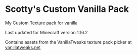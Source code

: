 # Scotty's Custom Vanilla Pack

My Custom Texture pack for vanilla

Last updated for Minecraft version 1.16.2

Contains assets from the VanillaTweaks texture pack picker at [vanillatweaks.net](https://vanillatweaks.net/)
